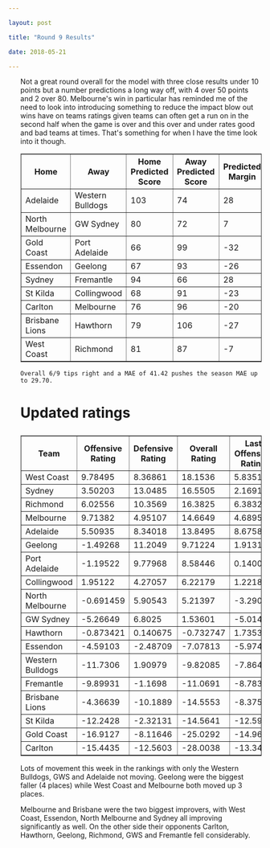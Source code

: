 ```yaml
---

layout: post

title: "Round 9 Results"

date: 2018-05-21

---
```


<ul class="post">

<div class="blurb">



 <p>

Not a great round overall for the model with three close results under 10 points but a number predictions a long way off, with 4 over 50 points and 2 over 80. Melbourne's win in particular has reminded me of the need to look into introducing something to reduce the impact blow out wins have on teams ratings given teams can often get a run on in the second half when the game is over and this over and under rates good and bad teams at times. That's something for when I have the time look into it though. 
 </p>

<table border="1" class="dataframe">   <thead>     <tr style="text-align: center;">       <th>Home</th>       <th>Away</th>       <th>Home Predicted Score</th>       <th>Away Predicted Score</th>       <th>Predicted Margin</th>       <th>Home Score</th>       <th>Away Score</th>       <th>Margin</th>       <th>Error</th>     </tr>   </thead>   <tbody>     <tr>       <td>Adelaide</td>       <td>Western Bulldogs</td>       <td>103</td>       <td>74</td>       <td>28</td>       <td>63</td>       <td>26</td>       <td>37</td>       <td>8.74</td>     </tr>     <tr>       <td>North Melbourne</td>       <td>GW Sydney</td>       <td>80</td>       <td>72</td>       <td>7</td>       <td>112</td>       <td>69</td>       <td>43</td>       <td>35.65</td>     </tr>     <tr>       <td>Gold Coast</td>       <td>Port Adelaide</td>       <td>66</td>       <td>99</td>       <td>-32</td>       <td>42</td>       <td>82</td>       <td>-40</td>       <td>-7.6</td>     </tr>     <tr>       <td>Essendon</td>       <td>Geelong</td>       <td>67</td>       <td>93</td>       <td>-26</td>       <td>84</td>       <td>50</td>       <td>34</td>       <td>59.86</td>     </tr>     <tr>       <td>Sydney</td>       <td>Fremantle</td>       <td>94</td>       <td>66</td>       <td>28</td>       <td>111</td>       <td>52</td>       <td>59</td>       <td>30.61</td>     </tr>     <tr>       <td>St Kilda</td>       <td>Collingwood</td>       <td>68</td>       <td>91</td>       <td>-23</td>       <td>72</td>       <td>100</td>       <td>-28</td>       <td>-4.66</td>     </tr>     <tr>       <td>Carlton</td>       <td>Melbourne</td>       <td>76</td>       <td>96</td>       <td>-20</td>       <td>50</td>       <td>159</td>       <td>-109</td>       <td>-89.07</td>     </tr>     <tr>       <td>Brisbane Lions</td>       <td>Hawthorn</td>       <td>79</td>       <td>106</td>       <td>-27</td>       <td>129</td>       <td>73</td>       <td>56</td>       <td>82.72</td>     </tr>     <tr>       <td>West Coast</td>       <td>Richmond</td>       <td>81</td>       <td>87</td>       <td>-7</td>       <td>130</td>       <td>83</td>       <td>47</td>       <td>53.84</td>     </tr>   </tbody> </table>

 <p>

 	Overall 6/9 tips right and a MAE of 41.42 pushes the season MAE up to 29.70. 

 </p>



<p>

</p>

<h1>

Updated ratings

</h1>

<table border="1" class="dataframe">   <thead>     <tr style="text-align: center;">       <th>Team</th>       <th>Offensive Rating</th>       <th>Defensive Rating</th>       <th>Overall Rating</th>       <th>Last Offensive Rating</th>       <th>Last Defensive Rating</th>       <th>Last Overall Rating</th>       <th>Overall Change</th>       <th>Change</th>     </tr>   </thead>   <tbody>     <tr>       <td>West Coast</td>       <td>9.78495</td>       <td>8.36861</td>       <td>18.1536</td>       <td>5.83514</td>       <td>8.0109</td>       <td>13.846</td>       <td>4.307518</td>       <td>3</td>     </tr>     <tr>       <td>Sydney</td>       <td>3.50203</td>       <td>13.0485</td>       <td>16.5505</td>       <td>2.16916</td>       <td>11.9322</td>       <td>14.1014</td>       <td>2.449124</td>       <td>1</td>     </tr>     <tr>       <td>Richmond</td>       <td>6.02556</td>       <td>10.3569</td>       <td>16.3825</td>       <td>6.38327</td>       <td>14.3067</td>       <td>20.69</td>       <td>-4.307518</td>       <td>-2</td>     </tr>     <tr>       <td>Melbourne</td>       <td>9.71382</td>       <td>4.95107</td>       <td>14.6649</td>       <td>4.68955</td>       <td>2.84941</td>       <td>7.53895</td>       <td>7.125944</td>       <td>3</td>     </tr>     <tr>       <td>Adelaide</td>       <td>5.50935</td>       <td>8.34018</td>       <td>13.8495</td>       <td>8.67581</td>       <td>4.47414</td>       <td>13.1499</td>       <td>0.699580</td>       <td>0</td>     </tr>     <tr>       <td>Geelong</td>       <td>-1.49268</td>       <td>11.2049</td>       <td>9.71224</td>       <td>1.91313</td>       <td>12.5881</td>       <td>14.5012</td>       <td>-4.788973</td>       <td>-4</td>     </tr>     <tr>       <td>Port Adelaide</td>       <td>-1.19522</td>       <td>9.77968</td>       <td>8.58446</td>       <td>0.140045</td>       <td>7.83619</td>       <td>7.97623</td>       <td>0.608225</td>       <td>-1</td>     </tr>     <tr>       <td>Collingwood</td>       <td>1.95122</td>       <td>4.27057</td>       <td>6.22179</td>       <td>1.22187</td>       <td>4.62733</td>       <td>5.8492</td>       <td>0.372599</td>       <td>1</td>     </tr>     <tr>       <td>North Melbourne</td>       <td>-0.691459</td>       <td>5.90543</td>       <td>5.21397</td>       <td>-3.29099</td>       <td>5.65305</td>       <td>2.36206</td>       <td>2.851902</td>       <td>2</td>     </tr>     <tr>       <td>GW Sydney</td>       <td>-5.26649</td>       <td>6.8025</td>       <td>1.53601</td>       <td>-5.01412</td>       <td>9.40203</td>       <td>4.38791</td>       <td>-2.851902</td>       <td>0</td>     </tr>     <tr>       <td>Hawthorn</td>       <td>-0.873421</td>       <td>0.140675</td>       <td>-0.732747</td>       <td>1.7353</td>       <td>4.1496</td>       <td>5.88489</td>       <td>-6.617641</td>       <td>-3</td>     </tr>     <tr>       <td>Essendon</td>       <td>-4.59103</td>       <td>-2.48709</td>       <td>-7.07813</td>       <td>-5.9742</td>       <td>-5.89291</td>       <td>-11.8671</td>       <td>4.788973</td>       <td>2</td>     </tr>     <tr>       <td>Western Bulldogs</td>       <td>-11.7306</td>       <td>1.90979</td>       <td>-9.82085</td>       <td>-7.8646</td>       <td>-1.25667</td>       <td>-9.12127</td>       <td>-0.699580</td>       <td>0</td>     </tr>     <tr>       <td>Fremantle</td>       <td>-9.89931</td>       <td>-1.1698</td>       <td>-11.0691</td>       <td>-8.78305</td>       <td>0.163064</td>       <td>-8.61999</td>       <td>-2.449124</td>       <td>-2</td>     </tr>     <tr>       <td>Brisbane Lions</td>       <td>-4.36639</td>       <td>-10.1889</td>       <td>-14.5553</td>       <td>-8.37531</td>       <td>-12.7976</td>       <td>-21.1729</td>       <td>6.617641</td>       <td>2</td>     </tr>     <tr>       <td>St Kilda</td>       <td>-12.2428</td>       <td>-2.32131</td>       <td>-14.5641</td>       <td>-12.5995</td>       <td>-1.59196</td>       <td>-14.1915</td>       <td>-0.372599</td>       <td>-1</td>     </tr>     <tr>       <td>Gold Coast</td>       <td>-16.9127</td>       <td>-8.11646</td>       <td>-25.0292</td>       <td>-14.9692</td>       <td>-9.45172</td>       <td>-24.421</td>       <td>-0.608225</td>       <td>1</td>     </tr>     <tr>       <td>Carlton</td>       <td>-15.4435</td>       <td>-12.5603</td>       <td>-28.0038</td>       <td>-13.3419</td>       <td>-7.53599</td>       <td>-20.8779</td>       <td>-7.125944</td>       <td>-2</td>     </tr>   </tbody> </table>
<p>
Lots of movement this week in the rankings with only the Western Bulldogs, GWS and Adelaide not moving. Geelong were the biggest faller (4 places) while West Coast and Melbourne both moved up 3 places.
</p>
<p>
Melbourne and Brisbane were the two biggest improvers, with West Coast, Essendon, North Melbourne and Sydney all improving significantly as well. On the other side their opponents Carlton, Hawthorn, Geelong, Richmond, GWS and Fremantle fell considerably.
</p>


</div><!-- /.blurb -->	

</ul>
